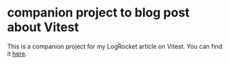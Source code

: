 # companion project to blog post about Vitest

This is a companion project for my LogRocket article on Vitest. You can find it [here](https://blog.logrocket.com/author/sebastianweber/).
